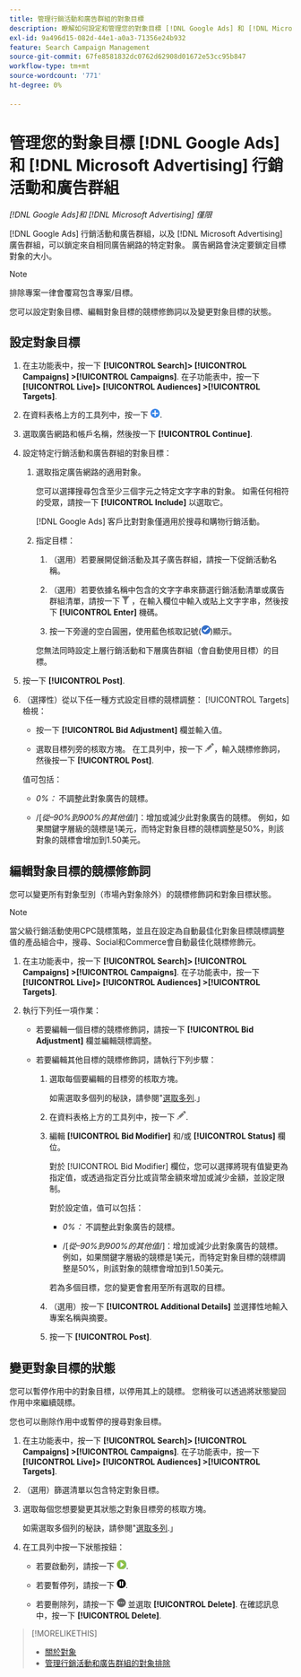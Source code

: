 ```yaml
---
title: 管理行銷活動和廣告群組的對象目標
description: 瞭解如何設定和管理您的對象目標 [!DNL Google Ads] 和 [!DNL Microsoft Advertising] 行銷活動和廣告群組。
exl-id: 9a496d15-082d-44e1-a0a3-71356e24b932
feature: Search Campaign Management
source-git-commit: 67fe8581832dc0762d62908d01672e53cc95b847
workflow-type: tm+mt
source-wordcount: '771'
ht-degree: 0%

---
```


# 管理您的對象目標 [!DNL Google Ads] 和 [!DNL Microsoft Advertising] 行銷活動和廣告群組

*[!DNL Google Ads]和 [!DNL Microsoft Advertising] 僅限*

[!DNL Google Ads] 行銷活動和廣告群組，以及 [!DNL Microsoft Advertising] 廣告群組，可以鎖定來自相同廣告網路的特定對象。 廣告網路會決定要鎖定目標對象的大小。

>[!NOTE]
>
>排除專案一律會覆寫包含專案/目標。

您可以設定對象目標、編輯對象目標的競標修飾詞以及變更對象目標的狀態。

## 設定對象目標

1. 在主功能表中，按一下 **[!UICONTROL Search]> [!UICONTROL Campaigns] >[!UICONTROL Campaigns]**. 在子功能表中，按一下 **[!UICONTROL Live]> [!UICONTROL Audiences] >[!UICONTROL Targets]**.

1. 在資料表格上方的工具列中，按一下 ![建立](/help/search-social-commerce/assets/add.png "建立").

1. 選取廣告網路和帳戶名稱，然後按一下 **[!UICONTROL Continue]**.

1. 設定特定行銷活動和廣告群組的對象目標：

   1. 選取指定廣告網路的適用對象。

      您可以選擇搜尋包含至少三個字元之特定文字字串的對象。 如需任何相符的受眾，請按一下 **[!UICONTROL Include]** 以選取它。

      [!DNL Google Ads] 客戶比對對象僅適用於搜尋和購物行銷活動。

   1. 指定目標：

      1. （選用）若要展開促銷活動及其子廣告群組，請按一下促銷活動名稱。

      1. （選用）若要依據名稱中包含的文字字串來篩選行銷活動清單或廣告群組清單，請按一下 ![篩選](/help/search-social-commerce/assets/filter.png "篩選") ，在輸入欄位中輸入或貼上文字字串，然後按下 **[!UICONTROL Enter]** 機碼。

      1. 按一下旁邊的空白圓圈，使用藍色核取記號(![選取](/help/search-social-commerce/assets/include.png "選取"))顯示。

      您無法同時設定上層行銷活動和下層廣告群組（會自動使用目標）的目標。

1. 按一下 **[!UICONTROL Post]**.

1. （選擇性）從以下任一種方式設定目標的競標調整： [!UICONTROL Targets] 檢視：

   * 按一下 **[!UICONTROL Bid Adjustment]** 欄並輸入值。

   * 選取目標列旁的核取方塊。 在工具列中，按一下 ![編輯](/help/search-social-commerce/assets/edit.png "編輯")，輸入競標修飾詞，然後按一下 **[!UICONTROL Post]**.

   值可包括：

   * *0%：* 不調整此對象廣告的競標。

   * /[*從–90%到900%的其他值*/]：增加或減少此對象廣告的競標。 例如，如果關鍵字層級的競標是1美元，而特定對象目標的競標調整是50%，則該對象的競標會增加到1.50美元。

## 編輯對象目標的競標修飾詞

您可以變更所有對象型別（市場內對象除外）的競標修飾詞和對象目標狀態。

>[!NOTE]
>
>當父級行銷活動使用CPC競標策略，並且在設定為自動最佳化對象目標競標調整值的產品組合中，搜尋、Social和Commerce會自動最佳化競標修飾元。

1. 在主功能表中，按一下 **[!UICONTROL Search]> [!UICONTROL Campaigns] >[!UICONTROL Campaigns]**. 在子功能表中，按一下 **[!UICONTROL Live]> [!UICONTROL Audiences] >[!UICONTROL Targets]**.

1. 執行下列任一項作業：

   * 若要編輯一個目標的競標修飾詞，請按一下 **[!UICONTROL Bid Adjustment]** 欄並編輯競標調整。

   * 若要編輯其他目標的競標修飾詞，請執行下列步驟：

      1. 選取每個要編輯的目標旁的核取方塊。

         如需選取多個列的秘訣，請參閱&quot;[選取多列](/help/search-social-commerce/common-tasks/navigation-editing-selection/multiple-rows-select.md).」

      1. 在資料表格上方的工具列中，按一下 ![編輯](/help/search-social-commerce/assets/edit.png "編輯").

      1. 編輯 **[!UICONTROL Bid Modifier]** 和/或 **[!UICONTROL Status]** 欄位。

         對於 [!UICONTROL Bid Modifier] 欄位，您可以選擇將現有值變更為指定值，或透過指定百分比或貨幣金額來增加或減少金額，並設定限制。

         對於設定值，值可以包括：

         * *0%：* 不調整此對象廣告的競標。

         * /[*從–90%到900%的其他值*/]：增加或減少此對象廣告的競標。 例如，如果關鍵字層級的競標是1美元，而特定對象目標的競標調整是50%，則該對象的競標會增加到1.50美元。

         若為多個目標，您的變更會套用至所有選取的目標。

      1. （選用）按一下 **[!UICONTROL Additional Details]** 並選擇性地輸入專案名稱與摘要。

      1. 按一下 **[!UICONTROL Post]**.

## 變更對象目標的狀態

您可以暫停作用中的對象目標，以停用其上的競標。 您稍後可以透過將狀態變回作用中來繼續競標。

您也可以刪除作用中或暫停的搜尋對象目標。

1. 在主功能表中，按一下 **[!UICONTROL Search]> [!UICONTROL Campaigns] >[!UICONTROL Campaigns]**. 在子功能表中，按一下 **[!UICONTROL Live]> [!UICONTROL Audiences] >[!UICONTROL Targets]**.

1. （選用）篩選清單以包含特定對象目標。

1. 選取每個您想要變更其狀態之對象目標旁的核取方塊。

   如需選取多個列的秘訣，請參閱&quot;[選取多列](/help/search-social-commerce/common-tasks/navigation-editing-selection/multiple-rows-select.md).」

1. 在工具列中按一下狀態按鈕：

   * 若要啟動列，請按一下 ![啟動](/help/search-social-commerce/assets/activate.png "啟動").

   * 若要暫停列，請按一下 ![暫停](/help/search-social-commerce/assets/pause.png "暫停").

   * 若要刪除列，請按一下 ![更多動作](/help/search-social-commerce/assets/more.png "更多動作") 並選取 **[!UICONTROL Delete]**. 在確認訊息中，按一下 **[!UICONTROL Delete]**.

>[!MORELIKETHIS]
>
>* [關於對象](audience-about.md)
>* [管理行銷活動和廣告群組的對象排除](/help/search-social-commerce/campaign-management/campaigns/audience-exclusions-manage.md)
